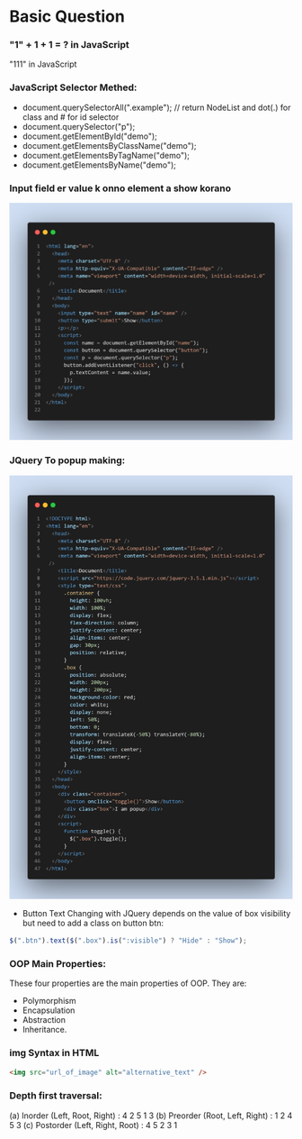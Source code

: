 # Basic Question

### "1" + 1 + 1 = ? in JavaScript

"111" in JavaScript

### JavaScript Selector Methed:

- document.querySelectorAll(".example"); // return NodeList and dot(.) for class and # for id selector
- document.querySelector("p");
- document.getElementById("demo");
- document.getElementsByClassName("demo");
- document.getElementsByTagName("demo");
- document.getElementsByName("demo");

### Input field er value k onno element a show korano

![alt](./img/inputToShowPTage.png)

### JQuery To popup making:

![alt](./img/popup..png)

- Button Text Changing with JQuery depends on the value of box visibility but need to add a class on button btn:

```javascript
$(".btn").text($(".box").is(":visible") ? "Hide" : "Show");
```

### OOP Main Properties:

These four properties are the main properties of OOP. They are:

- Polymorphism
- Encapsulation
- Abstraction
- Inheritance.

### img Syntax in HTML

```HTML
<img src="url_of_image" alt="alternative_text" />
```

### Depth first traversal:

(a) Inorder (Left, Root, Right) : 4 2 5 1 3
(b) Preorder (Root, Left, Right) : 1 2 4 5 3
(c) Postorder (Left, Right, Root) : 4 5 2 3 1
